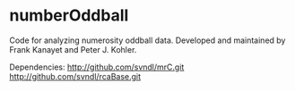 # numberOddball

Code for analyzing numerosity oddball data. Developed and maintained by Frank Kanayet and Peter J. Kohler.

Dependencies: http://github.com/svndl/mrC.git
              http://github.com/svndl/rcaBase.git
              
